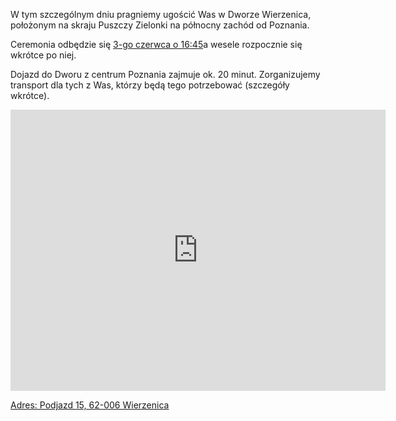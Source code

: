 W tym szczególnym dniu pragniemy ugościć Was w Dworze Wierzenica, położonym na skraju Puszczy Zielonki na północny zachód od Poznania. 

Ceremonia odbędzie się [3-go czerwca o 16:45](static/files/iCal-wedding_Magda_Antoine.ics)a wesele rozpocznie się wkrótce po niej.

Dojazd do Dworu z centrum Poznania zajmuje ok. 20 minut. Zorganizujemy transport dla tych z Was, którzy będą tego potrzebować (szczegóły wkrótce). 

<iframe src="https://www.google.com/maps/embed?pb=!1m18!1m12!1m3!1d2430.9595998190443!2d17.0716221!3d52.4617591!2m3!1f0!2f0!3f0!3m2!1i1024!2i768!4f13.1!3m3!1m2!1s0x47045dd6f5ec7245%3A0x52be7a31583e30dc!2sDw%C3%B3r%20Wierzenica!5e0!3m2!1sen!2sus!4v1671822575050!5m2!1sen!2sus" width="600" height="450" style="border:0;" allowfullscreen="" loading="lazy" referrerpolicy="no-referrer-when-downgrade"></iframe>

[Adres: Podjazd 15, 62-006 Wierzenica](https://goo.gl/maps/JTxa8jxmVcrLUeYW7)

